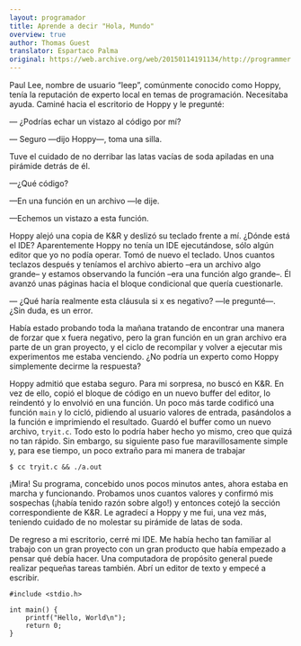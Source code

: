 ```yaml
---
layout: programador
title: Aprende a decir "Hola, Mundo"
overview: true
author: Thomas Guest
translator: Espartaco Palma
original: https://web.archive.org/web/20150114191134/http://programmer.97things.oreilly.com/wiki/index.php/Learn_to_Say_%22Hello%2C_World%22
---
```


Paul Lee, nombre de usuario “leep”, comúnmente conocido como Hoppy,
tenía la reputación de experto local en temas de programación.
Necesitaba ayuda. Caminé hacia el escritorio de Hoppy y le pregunté:

— ¿Podrías echar un vistazo al código por mí?

— Seguro —dijo Hoppy—, toma una silla.

Tuve el cuidado de no derribar las latas vacías de soda apiladas en una
pirámide detrás de él.

—¿Qué código?

—En una función en un archivo —le dije.

—Echemos un vistazo a esta función.

Hoppy alejó una copia de K&R y deslizó su teclado frente a mí. ¿Dónde
está el IDE? Aparentemente Hoppy no tenía un IDE ejecutándose, sólo
algún editor que yo no podía operar. Tomó de nuevo el teclado. Unos
cuantos teclazos después y teníamos el archivo abierto –era un archivo
algo grande– y estamos observando la función –era una función algo
grande–. Él avanzó unas páginas hacia el bloque condicional que quería
cuestionarle.

— ¿Qué haría realmente esta cláusula si x es negativo? —le pregunté—.
¿Sin duda, es un error.

Había estado probando toda la mañana tratando de encontrar una manera de
forzar que x fuera negativo, pero la gran función en un gran archivo era
parte de un gran proyecto, y el ciclo de recompilar y volver a ejecutar
mis experimentos me estaba venciendo. ¿No podría un experto como Hoppy
simplemente decirme la respuesta?

Hoppy admitió que estaba seguro. Para mi sorpresa, no buscó en K&R. En
vez de ello, copió el bloque de código en un nuevo buffer del editor, lo
reindentó y lo envolvió en una función. Un poco más tarde codificó una
función `main` y lo cicló, pidiendo al usuario valores de entrada,
pasándolos a la función e imprimiendo el resultado. Guardó el buffer
como un nuevo archivo, `tryit.c`. Todo esto lo podría haber hecho yo
mismo, creo que quizá no tan rápido. Sin embargo, su siguiente paso fue
maravillosamente simple y, para ese tiempo, un poco extraño para mi
manera de trabajar

    $ cc tryit.c && ./a.out

¡Mira! Su programa, concebido unos pocos minutos antes, ahora estaba en
marcha y funcionando. Probamos unos cuantos valores y confirmó mis
sospechas (¡había tenido razón sobre algo!) y entonces cotejó la sección
correspondiente de K&R. Le agradecí a Hoppy y me fui, una vez más,
teniendo cuidado de no molestar su pirámide de latas de soda.

De regreso a mi escritorio, cerré mi IDE. Me había hecho tan familiar al
trabajo con un gran proyecto con un gran producto que había empezado a
pensar qué debía hacer. Una computadora de propósito general puede
realizar pequeñas tareas también. Abrí un editor de texto y empecé a
escribir.


    #include <stdio.h>

    int main() {
        printf("Hello, World\n");
        return 0;
    }

